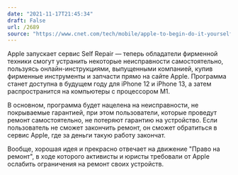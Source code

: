 ```yaml
---
date: "2021-11-17T21:45:34"
draft: False
url: /2689
source: "https://www.cnet.com/tech/mobile/apple-to-begin-do-it-yourself-repair-program-for-iphones-macs-next-year/"
---
```


Apple запускает сервис Self Repair — теперь обладатели фирменной техники смогут устранить некоторые неисправности самостоятельно, пользуясь онлайн-инструкциями, выпущенными компанией, купив фирменные инструменты и запчасти прямо на сайте Apple. Программа станет доступна в будущем году для iPhone 12 и iPhone 13, а затем распространится на компьютеры с процессором M1. 

В основном, программа будет нацелена на неисправности, не покрываемые гарантией, при этом пользователи, которые проведут ремонт самостоятельно, не потеряют гарантию на устройство. Если пользователь не сможет закончить ремонт, он сможет обратиться в сервис Apple, где за деньги такую работу закончат.

Вообще, хорошая идея и прекрасно отвечает на движение "Право на ремонт", в ходе которого активисты и юристы требовали от Apple ослабить ограничения на ремонт своих устройств.
